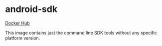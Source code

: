 # android-sdk #

[Docker Hub](https://hub.docker.com/r/azabost/android-sdk/)

This image contains just the command line SDK tools without any specific platform version.
